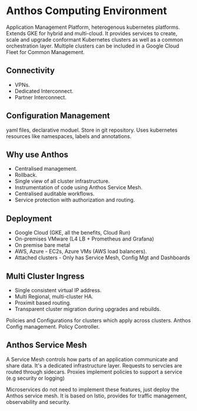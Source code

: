 # Anthos Computing Environment
 
Application Management Platform, heterogenous kubernetes platforms. Extends GKE for hybrid and multi-cloud. It provides services to create, scale and upgrade conformant Kubernetes clusters as well as a common orchestration layer.
Multiple clusters can be included in a Google Cloud Fleet for Common Management.

## Connectivity

- VPNs.
- Dedicated Interconnect.
- Partner Interconnect.


## Configuration Management

yaml files, declarative moduel. Store in git repository. Uses kubernetes resources like namespaces, labels and annotations.

## Why use Anthos

- Centralised management.
- Rollback.
- Single view of all cluster infrastructure.
- Instrumentation of code using Anthos Service Mesh.
- Centralised auditable workflows.
- Service protection with authorization and routing.



## Deployment

- Google Cloud (GKE, all the benefits, Cloud Run)
- On-premises VMware (L4 LB + Prometheus and Grafana)
- On premise bare metal
- AWS, Azure - EC2s, Azure VMs (AWS load balancers).
- Attached clusters - Only has Service Mesh, Config Mgt and Dashboards


## Multi Cluster Ingress

- Single consistent virtual IP address.
- Multi Regional, multi-cluster HA.
- Proximit based routing.
- Transparent cluster migration during upgrades and rebuilds.


Policies and Configurations for clusters which apply across clusters. Anthos Config management. Policy Controller.

## Anthos Service Mesh

A Service Mesh controls how parts of an application communicate and share data. It's a dedicated infrastructure layer. Requests to servcies are routed through sidecars. Proxies implement policies to support a service (e.g security or logging)

Microservices do not need to implement these features, just deploy the Anthos service mesh.
It is based on Istio, provides for traffic management, observability and security.

